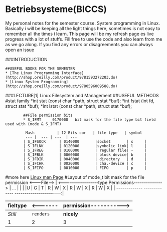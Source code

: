 # Betriebsysteme(BICCS)
My personal notes for the semester course. System programming in Linux. Basically i will be keeping all the light things here,
sometimes is not easy to remember all the times i learn. This page will be my refresh page es live progress with a lot of stuffs.
Fill free to use the code and also learn from me as we go along. If you find any errors or disagreements you can always open an issue

###INTRODUCTION

    ##USEFUL BOOKS FOR THE SEMESTER
    * [The Linux Programming Interface](http://shop.oreilly.com/product/9781593272203.do)
    * [Linux System Programming](http://shop.oreilly.com/product/9780596009588.do)
    
    
###LECTURE[1] Linux Filesystem and Management
    ##USEFUL METHODS
          #stat family
            *int stat (const char *path, struct stat *buf);
            *int fstat (int fd, struct stat *buf);
            *int lstat (const char *path, struct stat *buf);
            
            ##File permission bits
            * S_IFMT     0170000   bit mask for the file type bit field used with (mode & S_IFMT)
            
             Mash          | 12 Bits cor   | file type   | symbol
             --- |  --- | ---  | --- 
            | S_IFSOCK      | 0140000       |socket       | s     |
            | S_IFLNK       | 0120000       |symbolic link| l     |
            | S_IFREG       | 0100000       | regular file| -     | 
            | S_IFBLK       | 0060000       | block device| b     |
            | S_IFDIR       | 0040000       | directory   | d     |
            | S_IFCHR       | 0020000       | cha.-device | c     |
            | S_IFIFO       | 0010000       | FIFO        | p     |
            
 #more here [Linux man Page](http://man7.org/linux/man-pages/man2/stat.2.html)
  #Layout of mode_t bit mask for the file permission
<---File--> | <-----------------type Permissions--------------> |
...   |  |  |  |U | G | T | R | W | X | R | W | X | R | W | X |
| ------------- ------------- -----------------------:|

fieltype | <------- | permission----------->
--- | --- | ---
*Still* | `renders` | **nicely**
1 | 2 | 3
